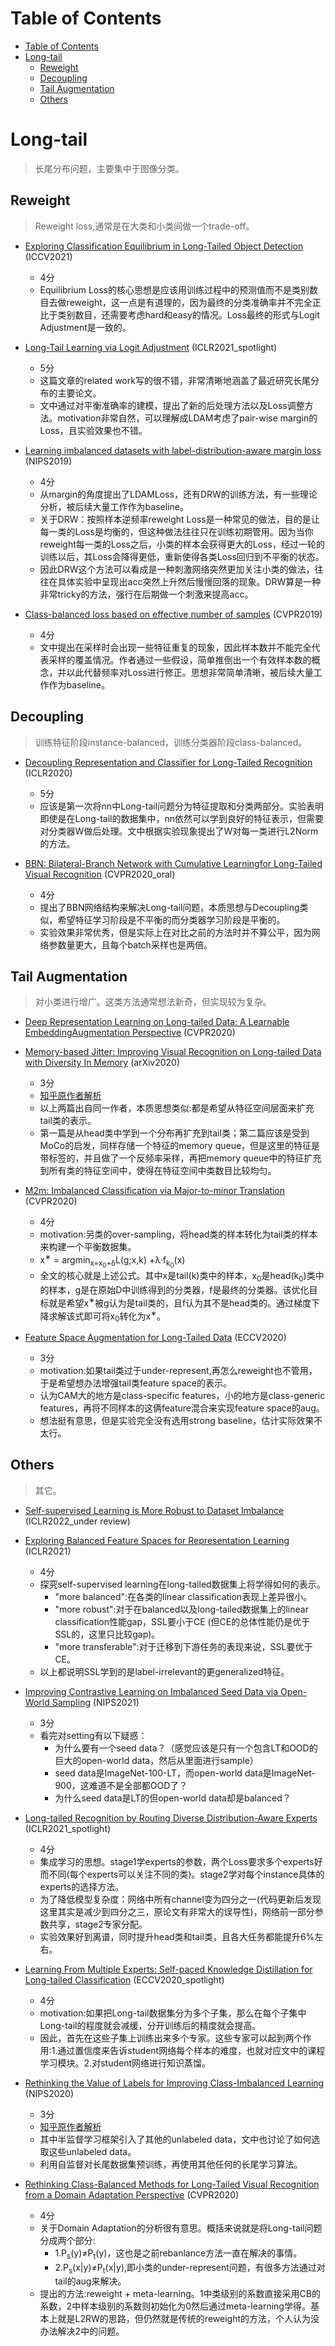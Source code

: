 # Table of Contents

- [Table of Contents](#table-of-contents)
- [Long-tail](#long-tail)
  - [Reweight](#reweight)
  - [Decoupling](#decoupling)
  - [Tail Augmentation](#tail-augmentation)
  - [Others](#others)

# Long-tail

> 长尾分布问题，主要集中于图像分类。

## Reweight

> Reweight loss,通常是在大类和小类间做一个trade-off。

- [Exploring Classification Equilibrium in Long-Tailed Object Detection](https://arxiv.org/abs/2108.07507) (ICCV2021)
    - 4分
    - Equilibrium Loss的核心思想是应该用训练过程中的预测值而不是类别数目去做reweight，这一点是有道理的，因为最终的分类准确率并不完全正比于类别数目，还需要考虑hard和easy的情况。Loss最终的形式与Logit Adjustment是一致的。

- [Long-Tail Learning via Logit Adjustment](https://arxiv.org/abs/2007.07314) (ICLR2021_spotlight)
    - 5分
    - 这篇文章的related work写的很不错，非常清晰地涵盖了最近研究长尾分布的主要论文。
    - 文中通过对平衡准确率的建模，提出了新的后处理方法以及Loss调整方法。motivation非常自然，可以理解成LDAM考虑了pair-wise margin的Loss，且实验效果也不错。

- [Learning imbalanced datasets with label-distribution-aware margin loss](https://arxiv.org/abs/1906.07413) (NIPS2019)
    - 4分
    - 从margin的角度提出了LDAMLoss，还有DRW的训练方法，有一些理论分析，被后续大量工作作为baseline。
    - 关于DRW：按照样本逆频率reweight Loss是一种常见的做法，目的是让每一类的Loss是均衡的，但这种做法往往只在训练初期管用。因为当你reweight每一类的Loss之后，小类的样本会获得更大的Loss，经过一轮的训练以后，其Loss会降得更低，重新使得各类Loss回归到不平衡的状态。
    - 因此DRW这个方法可以看成是一种刺激网络突然更加关注小类的做法，往往在具体实验中呈现出acc突然上升然后慢慢回落的现象。DRW算是一种非常tricky的方法，强行在后期做一个刺激来提高acc。

- [Class-balanced loss based on effective number of samples](https://arxiv.org/abs/1901.05555) (CVPR2019)
    - 4分
    - 文中提出在采样时会出现一些特征重复的现象，因此样本数并不能完全代表采样的覆盖情况。作者通过一些假设，简单推倒出一个有效样本数的概念，并以此代替频率对Loss进行修正。思想非常简单清晰，被后续大量工作作为baseline。


## Decoupling

> 训练特征阶段instance-balanced，训练分类器阶段class-balanced。

- [Decoupling Representation and Classifier for Long-Tailed Recognition](https://arxiv.org/abs/1910.09217) (ICLR2020)
    - 5分
    - 应该是第一次将nn中Long-tail问题分为特征提取和分类两部分。实验表明即使是在Long-tail的数据集中，nn依然可以学到良好的特征表示，但需要对分类器W做后处理。文中根据实验现象提出了W对每一类进行L2Norm的方法。

- [BBN: Bilateral-Branch Network with Cumulative Learningfor Long-Tailed Visual Recognition](https://arxiv.org/abs/1912.02413) (CVPR2020_oral)
    - 4分
    - 提出了BBN网络结构来解决Long-tail问题，本质思想与Decoupling类似，希望特征学习阶段是不平衡的而分类器学习阶段是平衡的。
	- 实验效果非常优秀，但是实际上在对比之前的方法时并不算公平，因为网络参数量更大，且每个batch采样也是两倍。

## Tail Augmentation

> 对小类进行增广。这类方法通常想法新奇，但实现较为复杂。

- [Deep Representation Learning on Long-tailed Data: A Learnable EmbeddingAugmentation Perspective](https://arxiv.org/abs/2002.10826) (CVPR2020)
- [Memory-based Jitter: Improving Visual Recognition on Long-tailed Data with Diversity In Memory](https://arxiv.org/abs/2008.09809) (arXiv2020)
    - 3分
    - [知乎原作者解析](https://zhuanlan.zhihu.com/p/112248291)
    - 以上两篇出自同一作者，本质思想类似:都是希望从特征空间层面来扩充tail类的表示。
    - 第一篇是从head类中学到一个分布再扩充到tail类；第二篇应该是受到MoCo的启发，同样存储一个特征的memory queue，但是这里的特征是带标签的，并且做了一个反频率采样，再把memory queue中的特征扩充到所有类的特征空间中，使得在特征空间中类数目比较均匀。

- [M2m: Imbalanced Classification via Major-to-minor Translation](https://arxiv.org/abs/2004.00431) (CVPR2020)
    - 4分
    - motivation:另类的over-sampling，将head类的样本转化为tail类的样本来构建一个平衡数据集。
    - x<sup>∗</sup> = argmin<sub>x=x<sub>0</sub>+δ</sub>L(g;x,k) +λ·f<sub>k<sub>0</sub></sub>(x)
    - 全文的核心就是上述公式。其中x是tail(k)类中的样本，x<sub>0</sub>是head(k<sub>0</sub>)类中的样本，g是在原始D中训练得到的分类器，f是最终的分类器。该优化目标就是希望x<sup>∗</sup>被g认为是tail类的，且f认为其不是head类的。通过梯度下降求解该式即可将x<sub>0</sub>转化为x<sup>∗</sup>。

- [Feature Space Augmentation for Long-Tailed Data](https://arxiv.org/abs/1912.02413) (ECCV2020)
    - 3分
    - motivation:如果tail类过于under-represent,再怎么reweight也不管用，于是希望想办法增强tail类feature space的表示。
    - 认为CAM大的地方是class-specific features，小的地方是class-generic features，再将不同样本的这俩feature混合来实现feature space的aug。
    - 想法挺有意思，但是实验完全没有选用strong baseline，估计实际效果不太行。


## Others

> 其它。

- [Self-supervised Learning is More Robust to Dataset Imbalance](https://arxiv.org/abs/2110.05025) (ICLR2022_under review)
- [Exploring Balanced Feature Spaces for Representation Learning](https://openreview.net/forum?id=OqtLIabPTit) (ICLR2021)
    - 4分
    - 探究self-supervised learning在long-tailed数据集上将学得如何的表示。
      - "more balanced":在各类的linear classification表现上差异很小。
      - "more robust":对于在balanced以及long-tailed数据集上的linear classification性能gap，SSL要小于CE (但CE的总体性能仍是优于SSL的，这里只比较gap)。
      - "more transferable":对于迁移到下游任务的表现来说，SSL要优于CE。
    - 以上都说明SSL学到的是label-irrelevant的更generalized特征。

- [Improving Contrastive Learning on Imbalanced Seed Data via Open-World Sampling](https://arxiv.org/abs/2111.01004) (NIPS2021)
    - 3分
    - 看完对setting有以下疑惑：
      - 为什么要有一个seed data？（感觉应该是只有一个包含LT和OOD的巨大的open-world data，然后从里面进行sample）
      - seed data是ImageNet-100-LT，而open-world data是ImageNet-900，这难道不是全部都OOD了？
      - 为什么seed data是LT的但open-world data却是balanced？

- [Long-tailed Recognition by Routing Diverse Distribution-Aware Experts](https://arxiv.org/abs/2010.01809) (ICLR2021_spotlight)
    - 4分
    - 集成学习的思想。stage1学experts的参数，两个Loss要求多个experts好而不同(每个experts可以关注不同的类)。stage2学对每个instance具体的experts的选择方法。
    - 为了降低模型复杂度：网络中所有channel变为四分之一(代码更新后发现这里其实是减少到四分之三，原论文有非常大的误导性)，网络前一部分参数共享，stage2专家分配。
    - 实验效果好到离谱，同时提升head类和tail类，且各大任务都能提升6%左右。

- [Learning From Multiple Experts: Self-paced Knowledge Distillation for Long-tailed Classification](https://arxiv.org/abs/2001.01536) (ECCV2020_spotlight)
    - 4分
    - motivation:如果把Long-tail数据集分为多个子集，那么在每个子集中Long-tail的程度就会减缓，分开训练后的精度就会提高。
    - 因此，首先在这些子集上训练出来多个专家。这些专家可以起到两个作用:1.通过置信度来告诉student网络每个样本的难度，也就对应文中的课程学习模块。2.对student网络进行知识蒸馏。

- [Rethinking the Value of Labels for Improving Class-Imbalanced Learning](https://arxiv.org/abs/2006.07529) (NIPS2020)
    - 3分
    - [知乎原作者解析](https://zhuanlan.zhihu.com/p/259710601)
	- 其中半监督学习框架引入了其他的unlabeled data，文中也讨论了如何选取这些unlabeled data。
	- 利用自监督对长尾数据集预训练，再使用其他任何的长尾学习算法。

- [Rethinking Class-Balanced Methods for Long-Tailed Visual Recognition from a Domain Adaptation Perspective](https://arxiv.org/abs/2003.10780) (CVPR2020)
    - 4分
    - 关于Domain Adaptation的分析很有意思。概括来说就是将Long-tail问题分成两个部分:
        - 1.P<sub>s</sub>(y)≠P<sub>t</sub>(y)，这也是之前rebanlance方法一直在解决的事情。
        - 2.P<sub>s</sub>(x|y)≠P<sub>t</sub>(x|y),即小类的under-represent问题，有很多方法通过对tail的aug来解决。
    - 提出的方法:reweight + meta-learning。1中类级别的系数直接采用CB的系数，2中样本级别的系数则初始化为0然后通过meta-learning学得。基本上就是L2RW的思路，但仍然就是传统的reweight的方法，个人认为没办法解决2中的问题。





